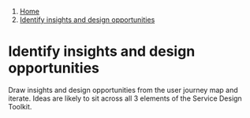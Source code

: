 1.  [Home](/docs/core/contents)
2.	[Identify insights and design opportunities](#)

# Identify insights and design opportunities

Draw insights and design opportunities from the user journey map and iterate. Ideas are likely to sit across all 3 elements of the Service Design Toolkit.
